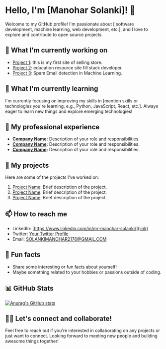 # Hello, I'm [Manohar Solanki]! 👋

Welcome to my GitHub profile! I'm passionate about [ software development, machine learning, web development, etc.], and I love to explore and contribute to open source projects.

## 🔭 What I'm currently working on

- [Project 1]([link](https://github.com/solankiboy939/My_store)): this is my first site of selling store.
- [Project 2]([link](https://github.com/Manohar-solanki/edudrag)): education resource site fill stack developer.
- [Project 3]([link](https://github.com/Manohar-solanki/CN127)): Spam Email detection in Machine Learning.

## 🌱 What I'm currently learning

I'm currently focusing on improving my skills in [mention skills or technologies you're learning, e.g., Python, JavaScript, React, etc.]. Always eager to learn new things and explore emerging technologies!

## 💼 My professional experience

- **[Company Name](link):** Description of your role and responsibilities.
- **[Company Name](link):** Description of your role and responsibilities.
- **[Company Name](link):** Description of your role and responsibilities.

## 🚀 My projects

Here are some of the projects I've worked on:

1. [Project Name](link): Brief description of the project.
2. [Project Name](link): Brief description of the project.
3. [Project Name](link): Brief description of the project.

## 📫 How to reach me

- LinkedIn: [https://www.linkedin.com/in/mr-manohar-solanki/](link)
- Twitter: [Your Twitter Profile](link)
- Email: SOLANKIMANOHAR2176@GMAIL.COM

## 🌟 Fun facts

- Share some interesting or fun facts about yourself!
- Maybe something related to your hobbies or passions outside of coding.

## 📊 GitHub Stats

[![Anurag's GitHub stats](https://github-readme-stats.vercel.app/api?username=solankiboy939&show_icons=true&theme=radical)](https://github.com/anuraghazra/github-readme-stats)

## 🤝🏻 Let's connect and collaborate!

Feel free to reach out if you're interested in collaborating on any projects or just want to connect. Looking forward to meeting new people and building awesome things together!
